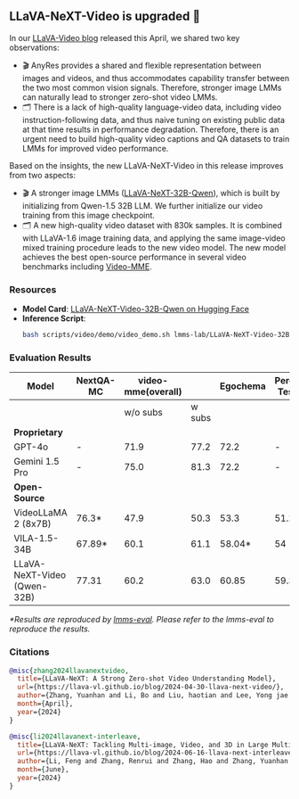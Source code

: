 ## LLaVA-NeXT-Video is upgraded 🚀

In our [LLaVA-Video blog](https://llava-vl.github.io/blog/2024-04-30-llava-next-video/) released this April, we shared two key observations: 
- 🎬 AnyRes provides a shared and flexible representation between images and videos, and thus accommodates capability transfer between the two most common vision signals. Therefore, stronger image LMMs can naturally lead to stronger zero-shot video LMMs. 
- 🗂️ There is a lack of high-quality language-video data, including video instruction-following data, and thus naive tuning on existing public data at that time results in performance degradation. Therefore, there is an urgent need to build high-quality video captions and QA datasets to train LMMs for improved video performance.

Based on the insights, the new LLaVA-NeXT-Video in this release improves from two aspects:

- 🎬 A stronger image LMMs ([LLaVA-NeXT-32B-Qwen](https://huggingface.co/lmms-lab/llava-next-qwen-32b)), which is built by initializing from Qwen-1.5 32B LLM. We further initialize our video training from this image checkpoint.
- 🗂️ A new high-quality video dataset with 830k samples. It is combined with LLaVA-1.6 image training data, and applying the same image-video mixed training procedure leads to the new video model.
The new model achieves the best open-source performance in several video benchmarks including [Video-MME](https://video-mme.github.io/home_page.html#leaderboard).

### Resources
- **Model Card**: [LLaVA-NeXT-Video-32B-Qwen on Hugging Face](https://huggingface.co/lmms-lab/LLaVA-NeXT-Video-32B-Qwen)
- **Inference Script**:
  ```bash
  bash scripts/video/demo/video_demo.sh lmms-lab/LLaVA-NeXT-Video-32B-Qwen qwen_1_5 32 2 average after grid True playground/demo/xU25MMA2N4aVtYay.mp4
  ```

### Evaluation Results
| Model                       | NextQA-MC | video-mme(overall) |        | Egochema | Perception Test  (val) |
|-----------------------------|-----------|--------------------|--------|----------|------------------------|
|                             |           | w/o subs           | w subs |          |                        |
| **Proprietary**                 |           |                    |        |          |                        |
| GPT-4o                      | -         | 71.9               | 77.2   | 72.2     | -                      |
| Gemini 1.5 Pro              | -         | 75.0               | 81.3   | 72.2     | -                      |
| **Open-Source**                 |           |                    |        |          |                        |
| VideoLLaMA 2 (8x7B)         | 76.3*     | 47.9               | 50.3   | 53.3     | 51.2*                  |
| VILA-1.5-34B                | 67.89*    | 60.1               | 61.1   | 58.04*   | 54                     |
| LLaVA-NeXT-Video (Qwen-32B) | 77.31     | 60.2               | 63.0   | 60.85    | 59.38                  |

_*Results are reproduced by [lmms-eval](https://github.com/EvolvingLMMs-Lab/lmms-eval). Please refer to the lmms-eval to reproduce the results._

### Citations
```bibtex
@misc{zhang2024llavanextvideo,
  title={LLaVA-NeXT: A Strong Zero-shot Video Understanding Model},
  url={https://llava-vl.github.io/blog/2024-04-30-llava-next-video/},
  author={Zhang, Yuanhan and Li, Bo and Liu, haotian and Lee, Yong jae and Gui, Liangke and Fu, Di and Feng, Jiashi and Liu, Ziwei and Li, Chunyuan},
  month={April},
  year={2024}
}

@misc{li2024llavanext-interleave,
  title={LLaVA-NeXT: Tackling Multi-image, Video, and 3D in Large Multimodal Models},
  url={https://llava-vl.github.io/blog/2024-06-16-llava-next-interleave/},
  author={Li, Feng and Zhang, Renrui and Zhang, Hao and Zhang, Yuanhan and Li, Bo and Li, Wei and Ma, Zejun and Li, Chunyuan},
  month={June},
  year={2024}
}
